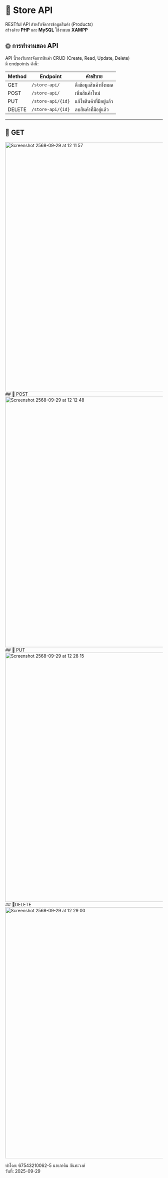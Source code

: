 # 🛒 Store API

RESTful API สำหรับจัดการข้อมูลสินค้า (Products)  
สร้างด้วย **PHP** และ **MySQL** ใช้งานบน **XAMPP**

## ⚙ การทำงานของ API

API นี้รองรับการจัดการสินค้า CRUD (Create, Read, Update, Delete)  
มี endpoints ดังนี้:

| Method | Endpoint            | คำอธิบาย                       |
|--------|---------------------|--------------------------------|
| GET    | `/store-api/`      | ดึงข้อมูลสินค้าทั้งหมด        |
| POST   | `/store-api/`      | เพิ่มสินค้าใหม่               |
| PUT    | `/store-api/{id}`  | แก้ไขสินค้าที่มีอยู่แล้ว       |
| DELETE | `/store-api/{id}`  | ลบสินค้าที่มีอยู่แล้ว         |

---
## 🔧 GET
<img width="1277" height="794" alt="Screenshot 2568-09-29 at 12 11 57" src="https://github.com/user-attachments/assets/1bd52d8d-f759-41df-87cd-5b1ff8e77f8f" />
## 🔧 POST
<img width="1282" height="798" alt="Screenshot 2568-09-29 at 12 12 48" src="https://github.com/user-attachments/assets/2d49ffca-41ff-4714-91b9-2518ea3672e6" />
## 🔧 PUT
<img width="1283" height="794" alt="Screenshot 2568-09-29 at 12 28 15" src="https://github.com/user-attachments/assets/4d2ba9f3-738f-44da-b21b-f7ee2b6341bd" />
## 🔧DELETE
<img width="1288" height="800" alt="Screenshot 2568-09-29 at 12 29 00" src="https://github.com/user-attachments/assets/68099579-fb7c-4f79-bfca-1f4715d840d5" />

ทำโดย: 67543210062-5 นายภาคิน กันทะวงค์<br>
วันที่: 2025-09-29
